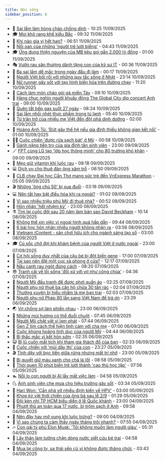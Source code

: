 ```yaml
---
title: Đời sống
sidebar_position: 6
---
```


<!-- vnexpress-doi-song:START -->
- 🚀 [Sai lầm làm hỏng chảo chống dính](https://vnexpress.net/sai-lam-lam-hong-chao-chong-dinh-4937640.html) - 10:25 11/09/2025
- 🎓 [Moi khô rang khế kiểu Bắc](https://vnexpress.net/moi-kho-rang-khe-kieu-bac-4937525.html) - 09:32 11/09/2025
- 🚦 [Khi nào gia vị hết hạn?](https://vnexpress.net/khi-nao-gia-vi-het-han-4937831.html) - 06:51 11/09/2025
- 🦣 [Nỗi oan của những &#39;người trẻ lười biếng&#39;](https://vnexpress.net/noi-oan-cua-nhung-nguoi-tre-luoi-bieng-4937758.html) - 04:43 11/09/2025
- 🎓 [Ứng dụng thiện nguyện của MB kêu gọi gần 2.000 tỷ đồng](https://vnexpress.net/ung-dung-thien-nguyen-cua-mb-keu-goi-gan-2-000-ty-dong-4937629.html) - 01:00 11/09/2025
- 🎭 [Vườn rau sân thượng dành tặng con của kỹ sư IT](https://vnexpress.net/vuon-rau-san-thuong-danh-tang-con-cua-ky-su-it-4936953.html) - 00:36 11/09/2025
- 🦅 [Ba sai lầm dễ mắc trong ngày đầu đi làm](https://vnexpress.net/ba-sai-lam-de-mac-trong-ngay-dau-di-lam-4937506.html) - 00:17 11/09/2025
- 🎃 [Người Việt bối rối với những quy tắc sống ở Nhật](https://vnexpress.net/nguoi-viet-boi-roi-voi-nhung-quy-tac-song-o-nhat-4932229.html) - 23:14 10/09/2025
- 💪 [Nữ runner gây sốt với tạo hình biến hóa trên đường chạy](https://vnexpress.net/nu-runner-gay-sot-voi-tao-hinh-bien-hoa-tren-duong-chay-4936852.html) - 11:20 10/09/2025
- 🐻 [Cách làm món cháo gỏi gà miền Tây](https://vnexpress.net/cach-lam-mon-chao-goi-ga-mien-tay-4937478.html) - 09:10 10/09/2025
- 🧠 [Hàng chục nghìn người khuấy động The Global City dịp concert Anh trai](https://vnexpress.net/hang-chuc-nghin-nguoi-khuay-dong-the-global-city-dip-concert-anh-trai-4937248.html) - 09:00 10/09/2025
- 🐘 [Quên tắt bếp gas suốt 27 ngày](https://vnexpress.net/quen-tat-bep-gas-suot-27-ngay-4937440.html) - 08:24 10/09/2025
- 👹 [Sai lầm nhồi nhét thực phẩm trong tủ lạnh](https://vnexpress.net/sai-lam-nhoi-nhet-thuc-pham-trong-tu-lanh-4935740.html) - 05:40 10/09/2025
- 💂 [Từ trăn trở của nhiều mẹ Việt đến đột phá dinh dưỡng](https://vnexpress.net/tu-tran-tro-cua-nhieu-me-viet-den-dot-pha-dinh-duong-4922436.html) - 02:00 10/09/2025
- 🦍 [Hoàng Anh Tú: &#39;Đứt gãy thế hệ nếu gia đình thiếu không gian kết nối&#39;](https://vnexpress.net/hoang-anh-tu-dut-gay-the-he-neu-gia-dinh-thieu-khong-gian-ket-noi-4936500.html) - 01:00 10/09/2025
- 🧑‍🏫 [Cuộc chiến &#39;được rửa sạch bát&#39; ở Mỹ](https://vnexpress.net/cuoc-chien-duoc-rua-sach-bat-o-my-4936461.html) - 00:58 10/09/2025
- 🧰 [Gánh nặng tiền trọ của gia đình tân sinh viên](https://vnexpress.net/ganh-nang-tien-tro-cua-gia-dinh-tan-sinh-vien-4937131.html) - 23:00 09/09/2025
- 🪄 [FPT cùng LG tạo &#39;lớp học thông minh&#39; cho 80 trường khó khăn](https://vnexpress.net/fpt-cung-lg-tao-lop-hoc-thong-minh-cho-80-truong-kho-khan-4936663.html) - 09:00 09/09/2025
- 🐲 [Mẹo giữ vitamin khi luộc rau](https://vnexpress.net/meo-giu-vitamin-khi-luoc-rau-4936894.html) - 08:18 09/09/2025
- 💻 [Dịch vụ cho thuê đàn ông xăm trổ](https://vnexpress.net/dich-vu-cho-thue-dan-ong-xam-tro-4936888.html) - 06:50 09/09/2025
- 🐘 [CLB chạy Đại học Cần Thơ mang sức trẻ đến VnExpress Marathon](https://vnexpress.net/clb-chay-dai-hoc-can-tho-mang-suc-tre-den-vnexpress-marathon-4935926.html) - 05:05 09/09/2025
- 🎬 [Những &#39;ông chú 50&#39; bị xua đuổi](https://vnexpress.net/nhung-ong-chu-50-bi-xua-duoi-4936456.html) - 03:16 09/09/2025
- 💻 [Nên tắt hay bật điều hòa khi ra ngoài?](https://vnexpress.net/nen-tat-hay-bat-dieu-hoa-khi-ra-ngoai-4936708.html) - 01:02 09/09/2025
- 🧰 [Vì sao nhiều triệu phú Mỹ đi thuê nhà?](https://vnexpress.net/vi-sao-nhieu-trieu-phu-my-di-thue-nha-4936704.html) - 00:52 09/09/2025
- 🫣 [Hôn nhân &#39;hết nhiệm kỳ&#39;](https://vnexpress.net/hon-nhan-het-nhiem-ky-4935645.html) - 23:00 08/09/2025
- ⚗️ [Tìm lại cuộc đời sau 20 năm làm bản sao David Beckham](https://vnexpress.net/tim-lai-cuoc-doi-sau-20-nam-lam-ban-sao-david-beckham-4936506.html) - 10:14 08/09/2025
- 🌊 [Không thể xin việc vì ngoại hình quá hấp dẫn](https://vnexpress.net/khong-the-xin-viec-vi-ngoai-hinh-qua-hap-dan-4936416.html) - 09:44 08/09/2025
- 💃 [6 bài học hôn nhân nhiều người không nhận ra](https://vnexpress.net/6-bai-hoc-hon-nhan-nhieu-nguoi-khong-nhan-ra-4936135.html) - 03:56 08/09/2025
- 🦆 [Vietnam iContent - sân chơi hữu ích cho ngành sáng tạo số](https://vnexpress.net/vietnam-icontent-san-choi-huu-ich-cho-nganh-sang-tao-so-4936292.html) - 03:00 08/09/2025
- 🎓 [Cú sốc chờ đợi khi khám bệnh của người Việt ở nước ngoài](https://vnexpress.net/cu-soc-cho-doi-khi-kham-benh-cua-nguoi-viet-o-nuoc-ngoai-4935366.html) - 23:00 07/09/2025
- 💪 [Cơ hội sống duy nhất của cậu bé bị đột biến gene](https://vnexpress.net/co-hoi-song-duy-nhat-cua-cau-be-bi-dot-bien-gene-4934281.html) - 17:00 07/09/2025
- 🤔 [Tại sao nên đặt một cục xà phòng ở cửa?](https://vnexpress.net/tai-sao-nen-dat-mot-cuc-xa-phong-o-cua-4936107.html) - 12:17 07/09/2025
- 🧰 [Nấu canh rau ngót đúng cách](https://vnexpress.net/nau-canh-rau-ngot-dung-cach-4936129.html) - 08:20 07/09/2025
- 😎 [Tranh cãi về lối sống &#39;đối xử với vợ như công chúa&#39;](https://vnexpress.net/tranh-cai-ve-loi-song-doi-xu-voi-vo-nhu-cong-chua-4936120.html) - 04:36 07/09/2025
- 🌮 [Người Mỹ đấu tranh để được phơi quần áo](https://vnexpress.net/nguoi-my-dau-tranh-de-duoc-phoi-quan-ao-4936084.html) - 02:25 07/09/2025
- 🧠 [Người phụ nữ thuê ba căn hộ chứa 30 tấn rác](https://vnexpress.net/nguoi-phu-nu-thue-ba-can-ho-chua-30-tan-rac-4935942.html) - 02:04 07/09/2025
- 🎡 [Thường xuyên bị hiểu nhầm là mẹ bạn trai](https://vnexpress.net/thuong-xuyen-bi-hieu-nham-la-me-ban-trai-4936050.html) - 02:03 07/09/2025
- 🎡 [Người phụ nữ Pháp 80 lần sang Việt Nam để trả ơn](https://vnexpress.net/nguoi-phu-nu-phap-80-lan-sang-viet-nam-de-tra-on-4934283.html) - 23:29 06/09/2025
- 🌏 [Vợ chồng sợ làm phiền nhau](https://vnexpress.net/vo-chong-so-lam-phien-nhau-4934963.html) - 23:00 06/09/2025
- 🐻 [Những mùi hương có thể đuổi chuột](https://vnexpress.net/nhung-mui-huong-co-the-duoi-chuot-4935932.html) - 07:45 06/09/2025
- 💂 [Người Mỹ chật vật vì lạm phát](https://vnexpress.net/nguoi-my-chat-vat-vi-lam-phat-4935903.html) - 07:44 06/09/2025
- 🥸 [Gen Z tìm cách thể hiện tình cảm với cha mẹ](https://vnexpress.net/gen-z-tim-cach-the-hien-tinh-cam-voi-cha-me-4935913.html) - 07:00 06/09/2025
- 🌋 [Cuộc khủng hoảng tình dục của người Mỹ](https://vnexpress.net/cuoc-khung-hoang-tinh-duc-cua-nguoi-my-4935738.html) - 04:44 06/09/2025
- 🦩 [Bị thắc mắc vì kết hôn sớm](https://vnexpress.net/bi-thac-mac-vi-ket-hon-som-4935735.html) - 02:35 06/09/2025
- 😺 [Bị lũ cuốn mất tích khi tham gia thách đố của bạn](https://vnexpress.net/bi-lu-cuon-mat-tich-khi-tham-gia-thach-do-cua-ban-4935698.html) - 02:33 06/09/2025
- 🐻 [Cuộc chiến với &#39;mùi dậy thì&#39; của con](https://vnexpress.net/cuoc-chien-voi-mui-day-thi-cua-con-4928885.html) - 23:27 05/09/2025
- 🎬 [Tỉnh dậy với bọc tiền giữa rừng nhưng mất trí nhớ](https://vnexpress.net/tinh-day-voi-boc-tien-giua-rung-nhung-mat-tri-nho-4935692.html) - 23:00 05/09/2025
- 🎊 [Bí quyết giữ màu xanh cho chả lá lốt](https://vnexpress.net/bi-quyet-giu-mau-xanh-cho-cha-la-lot-4935618.html) - 08:58 05/09/2025
- 💄 [Thói quen 10 phút biến trẻ lười thành &#39;cao thủ học tập&#39;](https://vnexpress.net/thoi-quen-10-phut-bien-tre-luoi-thanh-cao-thu-hoc-tap-4935577.html) - 07:56 05/09/2025
- 🏊 [Nỗi lo con người bị AI lấy mất việc làm](https://vnexpress.net/noi-lo-con-nguoi-bi-ai-lay-mat-viec-lam-4935474.html) - 04:58 05/09/2025
- 🌜 [Ảnh sinh viên che mưa cho hiệu trưởng gây sốt](https://vnexpress.net/anh-sinh-vien-che-mua-cho-hieu-truong-gay-sot-4935355.html) - 03:34 05/09/2025
- 🤡 [Hari Won: &#39;Cần phá vỡ nhiều định kiến về HPV&#39;](https://vnexpress.net/hari-won-can-pha-vo-nhieu-dinh-kien-ve-hpv-4934944.html) - 03:00 05/09/2025
- 🥰 [Khoe kỷ vật thời chiến của ông bà sau lễ 2/9](https://vnexpress.net/khoe-ky-vat-thoi-chien-cua-ong-ba-sau-le-2-9-4935223.html) - 01:29 05/09/2025
- 🦍 [Đội kèn nhí TP HCM biểu diễn ở lễ Quốc khánh](https://vnexpress.net/doi-ken-nhi-tp-hcm-bieu-dien-o-le-quoc-khanh-4935065.html) - 23:00 04/09/2025
- 🫣 [Phượt thủ an toàn qua 17 nước, bị trộm sạch ở Anh](https://vnexpress.net/phuot-thu-an-toan-qua-17-nuoc-bi-trom-sach-o-anh-4935152.html) - 09:58 04/09/2025
- 🚦 [Nên đậy hay mở vung khi luộc trứng?](https://vnexpress.net/nen-day-hay-mo-vung-khi-luoc-trung-4934678.html) - 09:00 04/09/2025
- 🐘 [Vì sao chúng ta cảm thấy ngày tháng trôi nhanh?](https://vnexpress.net/vi-sao-chung-ta-cam-thay-ngay-thang-troi-nhanh-4934792.html) - 07:55 04/09/2025
- 🔥 [Con gái tỷ phú Elon Musk: &#39;Tôi không muốn làm người giàu&#39;](https://vnexpress.net/con-gai-ty-phu-elon-musk-toi-khong-muon-lam-nguoi-giau-4934962.html) - 05:31 04/09/2025
- 🎃 [Lấy thân làm tường chặn dòng nước xiết cứu bé trai](https://vnexpress.net/lay-than-lam-tuong-chan-dong-nuoc-xiet-cuu-be-trai-4934936.html) - 04:58 04/09/2025
- 🥳 [Mua lại công ty, sa thải sếp cũ vì không được thăng chức](https://vnexpress.net/mua-lai-cong-ty-sa-thai-sep-cu-vi-khong-duoc-thang-chuc-4934901.html) - 03:43 04/09/2025<!-- vnexpress-doi-song:END -->
